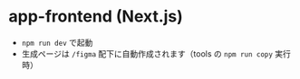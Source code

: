 # app-frontend (Next.js)

- `npm run dev` で起動
- 生成ページは `/figma` 配下に自動作成されます（tools の `npm run copy` 実行時）
